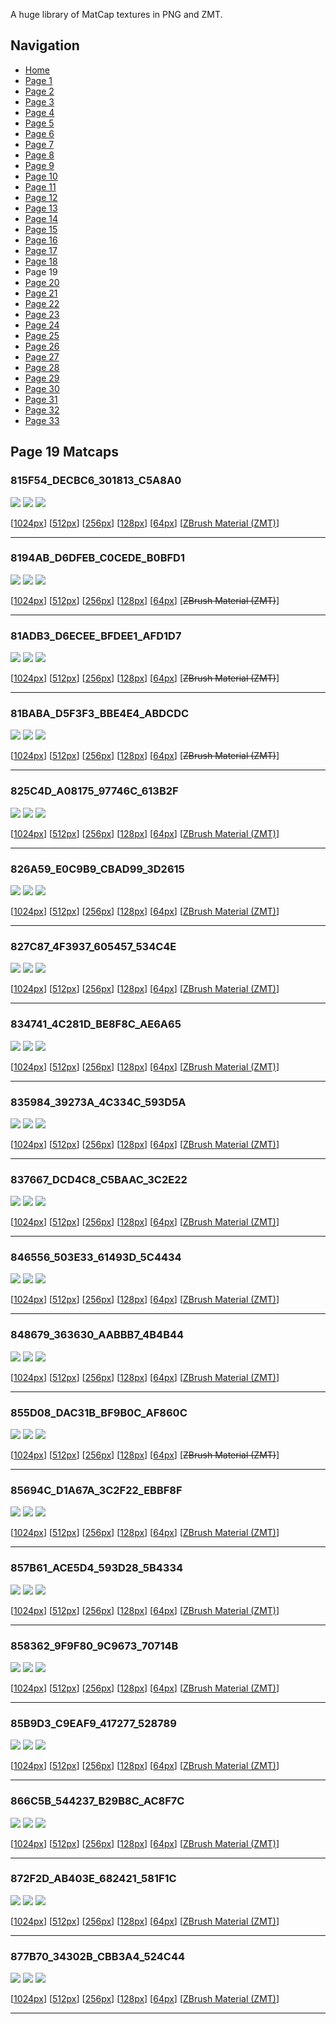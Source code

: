 A huge library of MatCap textures in PNG and ZMT.


## Navigation
* [Home](/)
* [Page 1](PAGE-1.md)
* [Page 2](PAGE-2.md)
* [Page 3](PAGE-3.md)
* [Page 4](PAGE-4.md)
* [Page 5](PAGE-5.md)
* [Page 6](PAGE-6.md)
* [Page 7](PAGE-7.md)
* [Page 8](PAGE-8.md)
* [Page 9](PAGE-9.md)
* [Page 10](PAGE-10.md)
* [Page 11](PAGE-11.md)
* [Page 12](PAGE-12.md)
* [Page 13](PAGE-13.md)
* [Page 14](PAGE-14.md)
* [Page 15](PAGE-15.md)
* [Page 16](PAGE-16.md)
* [Page 17](PAGE-17.md)
* [Page 18](PAGE-18.md)
* Page 19
* [Page 20](PAGE-20.md)
* [Page 21](PAGE-21.md)
* [Page 22](PAGE-22.md)
* [Page 23](PAGE-23.md)
* [Page 24](PAGE-24.md)
* [Page 25](PAGE-25.md)
* [Page 26](PAGE-26.md)
* [Page 27](PAGE-27.md)
* [Page 28](PAGE-28.md)
* [Page 29](PAGE-29.md)
* [Page 30](PAGE-30.md)
* [Page 31](PAGE-31.md)
* [Page 32](PAGE-32.md)
* [Page 33](PAGE-33.md)
## Page 19 Matcaps
### 815F54_DECBC6_301813_C5A8A0
![](preview/815F54_DECBC6_301813_C5A8A0-preview.png)
![](thumbnail/815F54_DECBC6_301813_C5A8A0.jpg)
![](palette/815F54_DECBC6_301813_C5A8A0-palette.png)

[[1024px](https://github.com/nidorx/matcaps/raw/master/1024/815F54_DECBC6_301813_C5A8A0.png)]
[[512px](https://github.com/nidorx/matcaps/raw/master/512/815F54_DECBC6_301813_C5A8A0-512px.png)]
[[256px](https://github.com/nidorx/matcaps/raw/master/256/815F54_DECBC6_301813_C5A8A0-256px.png)]
[[128px](https://github.com/nidorx/matcaps/raw/master/128/815F54_DECBC6_301813_C5A8A0-128px.png)]
[[64px](https://github.com/nidorx/matcaps/raw/master/64/815F54_DECBC6_301813_C5A8A0-64px.png)]
[[ZBrush Material (ZMT)](https://github.com/nidorx/matcaps/raw/master/zmt/815F54_DECBC6_301813_C5A8A0.zmt)]

---
### 8194AB_D6DFEB_C0CEDE_B0BFD1
![](preview/8194AB_D6DFEB_C0CEDE_B0BFD1-preview.png)
![](thumbnail/8194AB_D6DFEB_C0CEDE_B0BFD1.jpg)
![](palette/8194AB_D6DFEB_C0CEDE_B0BFD1-palette.png)

[[1024px](https://github.com/nidorx/matcaps/raw/master/1024/8194AB_D6DFEB_C0CEDE_B0BFD1.png)]
[[512px](https://github.com/nidorx/matcaps/raw/master/512/8194AB_D6DFEB_C0CEDE_B0BFD1-512px.png)]
[[256px](https://github.com/nidorx/matcaps/raw/master/256/8194AB_D6DFEB_C0CEDE_B0BFD1-256px.png)]
[[128px](https://github.com/nidorx/matcaps/raw/master/128/8194AB_D6DFEB_C0CEDE_B0BFD1-128px.png)]
[[64px](https://github.com/nidorx/matcaps/raw/master/64/8194AB_D6DFEB_C0CEDE_B0BFD1-64px.png)]
[~~ZBrush Material (ZMT)~~]

---
### 81ADB3_D6ECEE_BFDEE1_AFD1D7
![](preview/81ADB3_D6ECEE_BFDEE1_AFD1D7-preview.png)
![](thumbnail/81ADB3_D6ECEE_BFDEE1_AFD1D7.jpg)
![](palette/81ADB3_D6ECEE_BFDEE1_AFD1D7-palette.png)

[[1024px](https://github.com/nidorx/matcaps/raw/master/1024/81ADB3_D6ECEE_BFDEE1_AFD1D7.png)]
[[512px](https://github.com/nidorx/matcaps/raw/master/512/81ADB3_D6ECEE_BFDEE1_AFD1D7-512px.png)]
[[256px](https://github.com/nidorx/matcaps/raw/master/256/81ADB3_D6ECEE_BFDEE1_AFD1D7-256px.png)]
[[128px](https://github.com/nidorx/matcaps/raw/master/128/81ADB3_D6ECEE_BFDEE1_AFD1D7-128px.png)]
[[64px](https://github.com/nidorx/matcaps/raw/master/64/81ADB3_D6ECEE_BFDEE1_AFD1D7-64px.png)]
[~~ZBrush Material (ZMT)~~]

---
### 81BABA_D5F3F3_BBE4E4_ABDCDC
![](preview/81BABA_D5F3F3_BBE4E4_ABDCDC-preview.png)
![](thumbnail/81BABA_D5F3F3_BBE4E4_ABDCDC.jpg)
![](palette/81BABA_D5F3F3_BBE4E4_ABDCDC-palette.png)

[[1024px](https://github.com/nidorx/matcaps/raw/master/1024/81BABA_D5F3F3_BBE4E4_ABDCDC.png)]
[[512px](https://github.com/nidorx/matcaps/raw/master/512/81BABA_D5F3F3_BBE4E4_ABDCDC-512px.png)]
[[256px](https://github.com/nidorx/matcaps/raw/master/256/81BABA_D5F3F3_BBE4E4_ABDCDC-256px.png)]
[[128px](https://github.com/nidorx/matcaps/raw/master/128/81BABA_D5F3F3_BBE4E4_ABDCDC-128px.png)]
[[64px](https://github.com/nidorx/matcaps/raw/master/64/81BABA_D5F3F3_BBE4E4_ABDCDC-64px.png)]
[~~ZBrush Material (ZMT)~~]

---
### 825C4D_A08175_97746C_613B2F
![](preview/825C4D_A08175_97746C_613B2F-preview.png)
![](thumbnail/825C4D_A08175_97746C_613B2F.jpg)
![](palette/825C4D_A08175_97746C_613B2F-palette.png)

[[1024px](https://github.com/nidorx/matcaps/raw/master/1024/825C4D_A08175_97746C_613B2F.png)]
[[512px](https://github.com/nidorx/matcaps/raw/master/512/825C4D_A08175_97746C_613B2F-512px.png)]
[[256px](https://github.com/nidorx/matcaps/raw/master/256/825C4D_A08175_97746C_613B2F-256px.png)]
[[128px](https://github.com/nidorx/matcaps/raw/master/128/825C4D_A08175_97746C_613B2F-128px.png)]
[[64px](https://github.com/nidorx/matcaps/raw/master/64/825C4D_A08175_97746C_613B2F-64px.png)]
[[ZBrush Material (ZMT)](https://github.com/nidorx/matcaps/raw/master/zmt/825C4D_A08175_97746C_613B2F.zmt)]

---
### 826A59_E0C9B9_CBAD99_3D2615
![](preview/826A59_E0C9B9_CBAD99_3D2615-preview.png)
![](thumbnail/826A59_E0C9B9_CBAD99_3D2615.jpg)
![](palette/826A59_E0C9B9_CBAD99_3D2615-palette.png)

[[1024px](https://github.com/nidorx/matcaps/raw/master/1024/826A59_E0C9B9_CBAD99_3D2615.png)]
[[512px](https://github.com/nidorx/matcaps/raw/master/512/826A59_E0C9B9_CBAD99_3D2615-512px.png)]
[[256px](https://github.com/nidorx/matcaps/raw/master/256/826A59_E0C9B9_CBAD99_3D2615-256px.png)]
[[128px](https://github.com/nidorx/matcaps/raw/master/128/826A59_E0C9B9_CBAD99_3D2615-128px.png)]
[[64px](https://github.com/nidorx/matcaps/raw/master/64/826A59_E0C9B9_CBAD99_3D2615-64px.png)]
[[ZBrush Material (ZMT)](https://github.com/nidorx/matcaps/raw/master/zmt/826A59_E0C9B9_CBAD99_3D2615.zmt)]

---
### 827C87_4F3937_605457_534C4E
![](preview/827C87_4F3937_605457_534C4E-preview.png)
![](thumbnail/827C87_4F3937_605457_534C4E.jpg)
![](palette/827C87_4F3937_605457_534C4E-palette.png)

[[1024px](https://github.com/nidorx/matcaps/raw/master/1024/827C87_4F3937_605457_534C4E.png)]
[[512px](https://github.com/nidorx/matcaps/raw/master/512/827C87_4F3937_605457_534C4E-512px.png)]
[[256px](https://github.com/nidorx/matcaps/raw/master/256/827C87_4F3937_605457_534C4E-256px.png)]
[[128px](https://github.com/nidorx/matcaps/raw/master/128/827C87_4F3937_605457_534C4E-128px.png)]
[[64px](https://github.com/nidorx/matcaps/raw/master/64/827C87_4F3937_605457_534C4E-64px.png)]
[[ZBrush Material (ZMT)](https://github.com/nidorx/matcaps/raw/master/zmt/827C87_4F3937_605457_534C4E.zmt)]

---
### 834741_4C281D_BE8F8C_AE6A65
![](preview/834741_4C281D_BE8F8C_AE6A65-preview.png)
![](thumbnail/834741_4C281D_BE8F8C_AE6A65.jpg)
![](palette/834741_4C281D_BE8F8C_AE6A65-palette.png)

[[1024px](https://github.com/nidorx/matcaps/raw/master/1024/834741_4C281D_BE8F8C_AE6A65.png)]
[[512px](https://github.com/nidorx/matcaps/raw/master/512/834741_4C281D_BE8F8C_AE6A65-512px.png)]
[[256px](https://github.com/nidorx/matcaps/raw/master/256/834741_4C281D_BE8F8C_AE6A65-256px.png)]
[[128px](https://github.com/nidorx/matcaps/raw/master/128/834741_4C281D_BE8F8C_AE6A65-128px.png)]
[[64px](https://github.com/nidorx/matcaps/raw/master/64/834741_4C281D_BE8F8C_AE6A65-64px.png)]
[[ZBrush Material (ZMT)](https://github.com/nidorx/matcaps/raw/master/zmt/834741_4C281D_BE8F8C_AE6A65.zmt)]

---
### 835984_39273A_4C334C_593D5A
![](preview/835984_39273A_4C334C_593D5A-preview.png)
![](thumbnail/835984_39273A_4C334C_593D5A.jpg)
![](palette/835984_39273A_4C334C_593D5A-palette.png)

[[1024px](https://github.com/nidorx/matcaps/raw/master/1024/835984_39273A_4C334C_593D5A.png)]
[[512px](https://github.com/nidorx/matcaps/raw/master/512/835984_39273A_4C334C_593D5A-512px.png)]
[[256px](https://github.com/nidorx/matcaps/raw/master/256/835984_39273A_4C334C_593D5A-256px.png)]
[[128px](https://github.com/nidorx/matcaps/raw/master/128/835984_39273A_4C334C_593D5A-128px.png)]
[[64px](https://github.com/nidorx/matcaps/raw/master/64/835984_39273A_4C334C_593D5A-64px.png)]
[[ZBrush Material (ZMT)](https://github.com/nidorx/matcaps/raw/master/zmt/835984_39273A_4C334C_593D5A.zmt)]

---
### 837667_DCD4C8_C5BAAC_3C2E22
![](preview/837667_DCD4C8_C5BAAC_3C2E22-preview.png)
![](thumbnail/837667_DCD4C8_C5BAAC_3C2E22.jpg)
![](palette/837667_DCD4C8_C5BAAC_3C2E22-palette.png)

[[1024px](https://github.com/nidorx/matcaps/raw/master/1024/837667_DCD4C8_C5BAAC_3C2E22.png)]
[[512px](https://github.com/nidorx/matcaps/raw/master/512/837667_DCD4C8_C5BAAC_3C2E22-512px.png)]
[[256px](https://github.com/nidorx/matcaps/raw/master/256/837667_DCD4C8_C5BAAC_3C2E22-256px.png)]
[[128px](https://github.com/nidorx/matcaps/raw/master/128/837667_DCD4C8_C5BAAC_3C2E22-128px.png)]
[[64px](https://github.com/nidorx/matcaps/raw/master/64/837667_DCD4C8_C5BAAC_3C2E22-64px.png)]
[[ZBrush Material (ZMT)](https://github.com/nidorx/matcaps/raw/master/zmt/837667_DCD4C8_C5BAAC_3C2E22.zmt)]

---
### 846556_503E33_61493D_5C4434
![](preview/846556_503E33_61493D_5C4434-preview.png)
![](thumbnail/846556_503E33_61493D_5C4434.jpg)
![](palette/846556_503E33_61493D_5C4434-palette.png)

[[1024px](https://github.com/nidorx/matcaps/raw/master/1024/846556_503E33_61493D_5C4434.png)]
[[512px](https://github.com/nidorx/matcaps/raw/master/512/846556_503E33_61493D_5C4434-512px.png)]
[[256px](https://github.com/nidorx/matcaps/raw/master/256/846556_503E33_61493D_5C4434-256px.png)]
[[128px](https://github.com/nidorx/matcaps/raw/master/128/846556_503E33_61493D_5C4434-128px.png)]
[[64px](https://github.com/nidorx/matcaps/raw/master/64/846556_503E33_61493D_5C4434-64px.png)]
[[ZBrush Material (ZMT)](https://github.com/nidorx/matcaps/raw/master/zmt/846556_503E33_61493D_5C4434.zmt)]

---
### 848679_363630_AABBB7_4B4B44
![](preview/848679_363630_AABBB7_4B4B44-preview.png)
![](thumbnail/848679_363630_AABBB7_4B4B44.jpg)
![](palette/848679_363630_AABBB7_4B4B44-palette.png)

[[1024px](https://github.com/nidorx/matcaps/raw/master/1024/848679_363630_AABBB7_4B4B44.png)]
[[512px](https://github.com/nidorx/matcaps/raw/master/512/848679_363630_AABBB7_4B4B44-512px.png)]
[[256px](https://github.com/nidorx/matcaps/raw/master/256/848679_363630_AABBB7_4B4B44-256px.png)]
[[128px](https://github.com/nidorx/matcaps/raw/master/128/848679_363630_AABBB7_4B4B44-128px.png)]
[[64px](https://github.com/nidorx/matcaps/raw/master/64/848679_363630_AABBB7_4B4B44-64px.png)]
[[ZBrush Material (ZMT)](https://github.com/nidorx/matcaps/raw/master/zmt/848679_363630_AABBB7_4B4B44.zmt)]

---
### 855D08_DAC31B_BF9B0C_AF860C
![](preview/855D08_DAC31B_BF9B0C_AF860C-preview.png)
![](thumbnail/855D08_DAC31B_BF9B0C_AF860C.jpg)
![](palette/855D08_DAC31B_BF9B0C_AF860C-palette.png)

[[1024px](https://github.com/nidorx/matcaps/raw/master/1024/855D08_DAC31B_BF9B0C_AF860C.png)]
[[512px](https://github.com/nidorx/matcaps/raw/master/512/855D08_DAC31B_BF9B0C_AF860C-512px.png)]
[[256px](https://github.com/nidorx/matcaps/raw/master/256/855D08_DAC31B_BF9B0C_AF860C-256px.png)]
[[128px](https://github.com/nidorx/matcaps/raw/master/128/855D08_DAC31B_BF9B0C_AF860C-128px.png)]
[[64px](https://github.com/nidorx/matcaps/raw/master/64/855D08_DAC31B_BF9B0C_AF860C-64px.png)]
[~~ZBrush Material (ZMT)~~]

---
### 85694C_D1A67A_3C2F22_EBBF8F
![](preview/85694C_D1A67A_3C2F22_EBBF8F-preview.png)
![](thumbnail/85694C_D1A67A_3C2F22_EBBF8F.jpg)
![](palette/85694C_D1A67A_3C2F22_EBBF8F-palette.png)

[[1024px](https://github.com/nidorx/matcaps/raw/master/1024/85694C_D1A67A_3C2F22_EBBF8F.png)]
[[512px](https://github.com/nidorx/matcaps/raw/master/512/85694C_D1A67A_3C2F22_EBBF8F-512px.png)]
[[256px](https://github.com/nidorx/matcaps/raw/master/256/85694C_D1A67A_3C2F22_EBBF8F-256px.png)]
[[128px](https://github.com/nidorx/matcaps/raw/master/128/85694C_D1A67A_3C2F22_EBBF8F-128px.png)]
[[64px](https://github.com/nidorx/matcaps/raw/master/64/85694C_D1A67A_3C2F22_EBBF8F-64px.png)]
[[ZBrush Material (ZMT)](https://github.com/nidorx/matcaps/raw/master/zmt/85694C_D1A67A_3C2F22_EBBF8F.zmt)]

---
### 857B61_ACE5D4_593D28_5B4334
![](preview/857B61_ACE5D4_593D28_5B4334-preview.png)
![](thumbnail/857B61_ACE5D4_593D28_5B4334.jpg)
![](palette/857B61_ACE5D4_593D28_5B4334-palette.png)

[[1024px](https://github.com/nidorx/matcaps/raw/master/1024/857B61_ACE5D4_593D28_5B4334.png)]
[[512px](https://github.com/nidorx/matcaps/raw/master/512/857B61_ACE5D4_593D28_5B4334-512px.png)]
[[256px](https://github.com/nidorx/matcaps/raw/master/256/857B61_ACE5D4_593D28_5B4334-256px.png)]
[[128px](https://github.com/nidorx/matcaps/raw/master/128/857B61_ACE5D4_593D28_5B4334-128px.png)]
[[64px](https://github.com/nidorx/matcaps/raw/master/64/857B61_ACE5D4_593D28_5B4334-64px.png)]
[[ZBrush Material (ZMT)](https://github.com/nidorx/matcaps/raw/master/zmt/857B61_ACE5D4_593D28_5B4334.zmt)]

---
### 858362_9F9F80_9C9673_70714B
![](preview/858362_9F9F80_9C9673_70714B-preview.png)
![](thumbnail/858362_9F9F80_9C9673_70714B.jpg)
![](palette/858362_9F9F80_9C9673_70714B-palette.png)

[[1024px](https://github.com/nidorx/matcaps/raw/master/1024/858362_9F9F80_9C9673_70714B.png)]
[[512px](https://github.com/nidorx/matcaps/raw/master/512/858362_9F9F80_9C9673_70714B-512px.png)]
[[256px](https://github.com/nidorx/matcaps/raw/master/256/858362_9F9F80_9C9673_70714B-256px.png)]
[[128px](https://github.com/nidorx/matcaps/raw/master/128/858362_9F9F80_9C9673_70714B-128px.png)]
[[64px](https://github.com/nidorx/matcaps/raw/master/64/858362_9F9F80_9C9673_70714B-64px.png)]
[[ZBrush Material (ZMT)](https://github.com/nidorx/matcaps/raw/master/zmt/858362_9F9F80_9C9673_70714B.zmt)]

---
### 85B9D3_C9EAF9_417277_528789
![](preview/85B9D3_C9EAF9_417277_528789-preview.png)
![](thumbnail/85B9D3_C9EAF9_417277_528789.jpg)
![](palette/85B9D3_C9EAF9_417277_528789-palette.png)

[[1024px](https://github.com/nidorx/matcaps/raw/master/1024/85B9D3_C9EAF9_417277_528789.png)]
[[512px](https://github.com/nidorx/matcaps/raw/master/512/85B9D3_C9EAF9_417277_528789-512px.png)]
[[256px](https://github.com/nidorx/matcaps/raw/master/256/85B9D3_C9EAF9_417277_528789-256px.png)]
[[128px](https://github.com/nidorx/matcaps/raw/master/128/85B9D3_C9EAF9_417277_528789-128px.png)]
[[64px](https://github.com/nidorx/matcaps/raw/master/64/85B9D3_C9EAF9_417277_528789-64px.png)]
[[ZBrush Material (ZMT)](https://github.com/nidorx/matcaps/raw/master/zmt/85B9D3_C9EAF9_417277_528789.zmt)]

---
### 866C5B_544237_B29B8C_AC8F7C
![](preview/866C5B_544237_B29B8C_AC8F7C-preview.png)
![](thumbnail/866C5B_544237_B29B8C_AC8F7C.jpg)
![](palette/866C5B_544237_B29B8C_AC8F7C-palette.png)

[[1024px](https://github.com/nidorx/matcaps/raw/master/1024/866C5B_544237_B29B8C_AC8F7C.png)]
[[512px](https://github.com/nidorx/matcaps/raw/master/512/866C5B_544237_B29B8C_AC8F7C-512px.png)]
[[256px](https://github.com/nidorx/matcaps/raw/master/256/866C5B_544237_B29B8C_AC8F7C-256px.png)]
[[128px](https://github.com/nidorx/matcaps/raw/master/128/866C5B_544237_B29B8C_AC8F7C-128px.png)]
[[64px](https://github.com/nidorx/matcaps/raw/master/64/866C5B_544237_B29B8C_AC8F7C-64px.png)]
[[ZBrush Material (ZMT)](https://github.com/nidorx/matcaps/raw/master/zmt/866C5B_544237_B29B8C_AC8F7C.zmt)]

---
### 872F2D_AB403E_682421_581F1C
![](preview/872F2D_AB403E_682421_581F1C-preview.png)
![](thumbnail/872F2D_AB403E_682421_581F1C.jpg)
![](palette/872F2D_AB403E_682421_581F1C-palette.png)

[[1024px](https://github.com/nidorx/matcaps/raw/master/1024/872F2D_AB403E_682421_581F1C.png)]
[[512px](https://github.com/nidorx/matcaps/raw/master/512/872F2D_AB403E_682421_581F1C-512px.png)]
[[256px](https://github.com/nidorx/matcaps/raw/master/256/872F2D_AB403E_682421_581F1C-256px.png)]
[[128px](https://github.com/nidorx/matcaps/raw/master/128/872F2D_AB403E_682421_581F1C-128px.png)]
[[64px](https://github.com/nidorx/matcaps/raw/master/64/872F2D_AB403E_682421_581F1C-64px.png)]
[[ZBrush Material (ZMT)](https://github.com/nidorx/matcaps/raw/master/zmt/872F2D_AB403E_682421_581F1C.zmt)]

---
### 877B70_34302B_CBB3A4_524C44
![](preview/877B70_34302B_CBB3A4_524C44-preview.png)
![](thumbnail/877B70_34302B_CBB3A4_524C44.jpg)
![](palette/877B70_34302B_CBB3A4_524C44-palette.png)

[[1024px](https://github.com/nidorx/matcaps/raw/master/1024/877B70_34302B_CBB3A4_524C44.png)]
[[512px](https://github.com/nidorx/matcaps/raw/master/512/877B70_34302B_CBB3A4_524C44-512px.png)]
[[256px](https://github.com/nidorx/matcaps/raw/master/256/877B70_34302B_CBB3A4_524C44-256px.png)]
[[128px](https://github.com/nidorx/matcaps/raw/master/128/877B70_34302B_CBB3A4_524C44-128px.png)]
[[64px](https://github.com/nidorx/matcaps/raw/master/64/877B70_34302B_CBB3A4_524C44-64px.png)]
[[ZBrush Material (ZMT)](https://github.com/nidorx/matcaps/raw/master/zmt/877B70_34302B_CBB3A4_524C44.zmt)]

---
